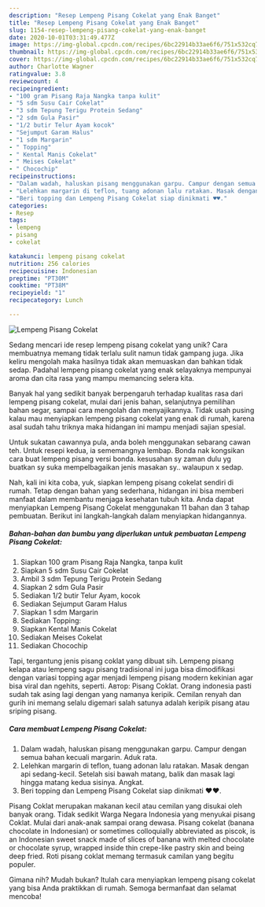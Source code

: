 ```yaml
---
description: "Resep Lempeng Pisang Cokelat yang Enak Banget"
title: "Resep Lempeng Pisang Cokelat yang Enak Banget"
slug: 1154-resep-lempeng-pisang-cokelat-yang-enak-banget
date: 2020-10-01T03:31:49.477Z
image: https://img-global.cpcdn.com/recipes/6bc22914b33ae6f6/751x532cq70/lempeng-pisang-cokelat-foto-resep-utama.jpg
thumbnail: https://img-global.cpcdn.com/recipes/6bc22914b33ae6f6/751x532cq70/lempeng-pisang-cokelat-foto-resep-utama.jpg
cover: https://img-global.cpcdn.com/recipes/6bc22914b33ae6f6/751x532cq70/lempeng-pisang-cokelat-foto-resep-utama.jpg
author: Charlotte Wagner
ratingvalue: 3.8
reviewcount: 4
recipeingredient:
- "100 gram Pisang Raja Nangka tanpa kulit"
- "5 sdm Susu Cair Cokelat"
- "3 sdm Tepung Terigu Protein Sedang"
- "2 sdm Gula Pasir"
- "1/2 butir Telur Ayam kocok"
- "Sejumput Garam Halus"
- "1 sdm Margarin"
- " Topping"
- " Kental Manis Cokelat"
- " Meises Cokelat"
- " Chocochip"
recipeinstructions:
- "Dalam wadah, haluskan pisang menggunakan garpu. Campur dengan semua bahan kecuali margarin. Aduk rata."
- "Lelehkan margarin di teflon, tuang adonan lalu ratakan. Masak dengan api sedang-kecil. Setelah sisi bawah matang, balik dan masak lagi hingga matang kedua sisinya. Angkat."
- "Beri topping dan Lempeng Pisang Cokelat siap dinikmati ♥️♥️."
categories:
- Resep
tags:
- lempeng
- pisang
- cokelat

katakunci: lempeng pisang cokelat 
nutrition: 256 calories
recipecuisine: Indonesian
preptime: "PT30M"
cooktime: "PT38M"
recipeyield: "1"
recipecategory: Lunch

---
```



![Lempeng Pisang Cokelat](https://img-global.cpcdn.com/recipes/6bc22914b33ae6f6/751x532cq70/lempeng-pisang-cokelat-foto-resep-utama.jpg)

Sedang mencari ide resep lempeng pisang cokelat yang unik? Cara membuatnya memang tidak terlalu sulit namun tidak gampang juga. Jika keliru mengolah maka hasilnya tidak akan memuaskan dan bahkan tidak sedap. Padahal lempeng pisang cokelat yang enak selayaknya mempunyai aroma dan cita rasa yang mampu memancing selera kita.

Banyak hal yang sedikit banyak berpengaruh terhadap kualitas rasa dari lempeng pisang cokelat, mulai dari jenis bahan, selanjutnya pemilihan bahan segar, sampai cara mengolah dan menyajikannya. Tidak usah pusing kalau mau menyiapkan lempeng pisang cokelat yang enak di rumah, karena asal sudah tahu triknya maka hidangan ini mampu menjadi sajian spesial.

Untuk sukatan cawannya pula, anda boleh menggunakan sebarang cawan teh. Untuk resepi kedua, ia sememangnya lembap. Bonda nak kongsikan cara buat lempeng pisang versi bonda. kesusahan sy zaman dulu yg buatkan sy suka mempelbagaikan jenis masakan sy.. walaupun x sedap.


Nah, kali ini kita coba, yuk, siapkan lempeng pisang cokelat sendiri di rumah. Tetap dengan bahan yang sederhana, hidangan ini bisa memberi manfaat dalam membantu menjaga kesehatan tubuh kita. Anda dapat menyiapkan Lempeng Pisang Cokelat menggunakan 11 bahan dan 3 tahap pembuatan. Berikut ini langkah-langkah dalam menyiapkan hidangannya.

<!--inarticleads1-->

##### Bahan-bahan dan bumbu yang diperlukan untuk pembuatan Lempeng Pisang Cokelat:

1. Siapkan 100 gram Pisang Raja Nangka, tanpa kulit
1. Siapkan 5 sdm Susu Cair Cokelat
1. Ambil 3 sdm Tepung Terigu Protein Sedang
1. Siapkan 2 sdm Gula Pasir
1. Sediakan 1/2 butir Telur Ayam, kocok
1. Sediakan Sejumput Garam Halus
1. Siapkan 1 sdm Margarin
1. Sediakan  Topping:
1. Siapkan  Kental Manis Cokelat
1. Sediakan  Meises Cokelat
1. Sediakan  Chocochip


Tapi, tergantung jenis pisang coklat yang dibuat sih. Lempeng pisang kelapa atau lempeng sagu pisang tradisional ini juga bisa dimodifikasi dengan variasi topping agar menjadi lempeng pisang modern kekinian agar bisa viral dan ngehits, seperti. Автор: Pisang Coklat. Orang indonesia pasti sudah tak asing lagi dengan yang namanya keripik. Cemilan renyah dan gurih ini memang selalu digemari salah satunya adalah keripik pisang atau sriping pisang. 

<!--inarticleads2-->

##### Cara membuat Lempeng Pisang Cokelat:

1. Dalam wadah, haluskan pisang menggunakan garpu. Campur dengan semua bahan kecuali margarin. Aduk rata.
1. Lelehkan margarin di teflon, tuang adonan lalu ratakan. Masak dengan api sedang-kecil. Setelah sisi bawah matang, balik dan masak lagi hingga matang kedua sisinya. Angkat.
1. Beri topping dan Lempeng Pisang Cokelat siap dinikmati ♥️♥️.


Pisang Coklat merupakan makanan kecil atau cemilan yang disukai oleh banyak orang. Tidak sedikit Warga Negara Indonesia yang menyukai pisang Coklat. Mulai dari anak-anak sampai orang dewasa. Pisang cokelat (banana chocolate in Indonesian) or sometimes colloquially abbreviated as piscok, is an Indonesian sweet snack made of slices of banana with melted chocolate or chocolate syrup, wrapped inside thin crepe-like pastry skin and being deep fried. Roti pisang coklat memang termasuk camilan yang begitu populer. 

Gimana nih? Mudah bukan? Itulah cara menyiapkan lempeng pisang cokelat yang bisa Anda praktikkan di rumah. Semoga bermanfaat dan selamat mencoba!
